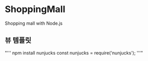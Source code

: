 # ShoppingMall
Shopping mall with Node.js 

## 뷰 템플릿
"'''
npm install nunjucks
const nunjucks = require('nunjucks');
'''"
